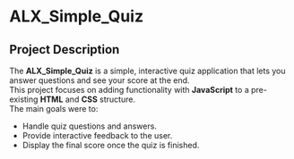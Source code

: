 # ALX_Simple_Quiz

## Project Description

The **ALX_Simple_Quiz** is a simple, interactive quiz application that lets you answer questions and see your score at the end.  
This project focuses on adding functionality with **JavaScript** to a pre-existing **HTML** and **CSS** structure.  
The main goals were to:
- Handle quiz questions and answers.
- Provide interactive feedback to the user.
- Display the final score once the quiz is finished.